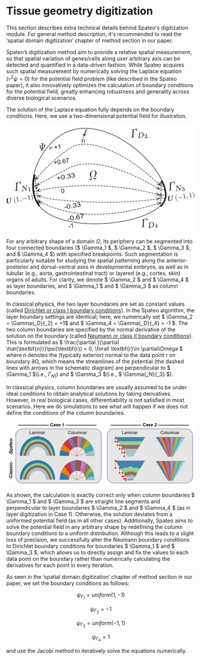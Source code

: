 # Tissue geometry digitization

This section describes extra technical details behind Spateo's digitization module. For general method description, it's recommended to read the ‘spatial domain digitization’ chapter of method section in our paper.


Spateo’s digitization method aim to provide a relative spatial measurement, so that spatial variation of genes/cells along user arbitrary axis can be detected and quantified in a data-driven fashion. While Spateo acquires such spatial measurement by numerically solving the Laplace equation ($\triangledown ^{2}\psi = 0$) for the potential field problem (like described in the Spateo paper), it also innovatively optimizes the calculation of boundary conditions for the potential field, greatly enhancing robustness and generality across diverse biological scenarios.


The solution of the Laplace equation fully depends on the boundary conditions. Here, we use a two-dimensional potential field for illustration.

![Schematic potential field](../_static/technicals/digitization/schematic_potential_field.png)

For any arbitrary shape of a domain $\Omega$, its periphery can be segmented into four connected boundaries ($ \Gamma_1 $, $ \Gamma_2 $, $ \Gamma_3 $, and $ \Gamma_4 $) with specified breakpoints. Such segmentation is particularly suitable for studying the spatial patterning along the anterior-posterior and dorsal-ventral axes in developmental embryos, as well as in tubular (e.g., aorta, gastrointestinal tract) or layered (e.g., cortex, skin) organs of adults. For clarity, we denote $ \Gamma_2 $ and $ \Gamma_4 $ as layer boundaries, and $ \Gamma_1 $ and $ \Gamma_3 $ as column boundaries.

In classical physics, the two layer boundaries are set as constant values (called [Dirichlet or class I boundary conditions](https://en.wikipedia.org/wiki/Dirichlet_boundary_condition)). In the Spateo algorithm, the layer boundary settings are identical; here, we numerically set $ \Gamma_2 = \Gamma{_D}{_2} = +1$ and $ \Gamma_4 = \Gamma{_D}{_4} = -1 $. The two column boundaries are specified by the normal derivative of the solution on the boundary (called [Neumann or class II boundary conditions](https://en.wikipedia.org/wiki/Neumann_boundary_condition)). This is formulated as $ \frac{\partial }{\partial \hat{\textbf{n}}}\psi(\textbf{r}) = 0,  \forall \textbf{r}\in \partial\Omega $ where n denotes the (typically exterior) normal to the data point r on boundary ∂Ω, which means the streamlines of the potential (the dashed lines with arrows in the schematic diagram) are perpendicular to $ \Gamma_1 $(i.e., $\Gamma{_N}{_1}$) and  $ \Gamma_3 $(i.e., $ \Gamma{_N}{_3} $).


In classical physics, column boundaries are usually assumed to be under ideal conditions to obtain analytical solutions by taking derivatives. However, in real biological cases, differentiability is not satisfied in most scenarios. Here we do simulations to see what will happen if we does not define the conditions of the column boundaries.

![Simulation Cases](../_static/technicals/digitization/simulation_cases.png)

As shown, the calculation is exactly correct only when column boundaries $ \Gamma_1 $ and $ \Gamma_3 $  are straight line segments and perpendicular to layer boundaries $ \Gamma_2 $ and $ \Gamma_4 $ (as in layer digitization in Case 1). Otherwise, the solution deviates from a uniformed potential field (as in all other cases). Additionally, Spateo aims to solve the potential field in any arbitrary shape by redefining the column boundary conditions to a uniform distribution. Although this leads to a slight loss of precision, we successfully alter the Neumann boundary conditions to Dirichlet boundary conditions for boundaries $ \Gamma_1 $ and $ \Gamma_3 $, which allows us to directly assign and fix the values to each data point on the boundary rather than numerically calculating the derivatives for each point in every iteration.


As seen in the ‘spatial domain digitization’ chapter of method section in our paper, we set the boundary conditions as follows:


$$\psi_{\Gamma _{1}} = uniform(1, -1)$$


$$\psi_{\Gamma _{2}} = -1$$


$$\psi_{\Gamma _{3}} = uniform(-1, 1)$$


$$\psi_{\Gamma _{4}} = 1$$


and use the Jacobi method to iteratively solve the equations numerically.

